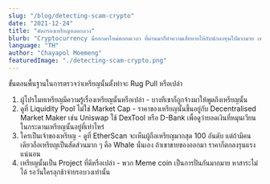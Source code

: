 ```yaml
---
slug: "/blog/detecting-scam-crypto"
date: "2021-12-24"
title: "คัดกรองเหรียญหลอกลวง"
blurb: "Cryptocurrency มีออกมาใหม่ตลอดเวลา ที่ผ่านมาก็ทำความเสียหายให้กับนักลงทุนไปมากมาย เพราะเหรียญที่ออกมาโฆษณาว่ามีอนาคต และ ถูกปั่นกระแสด้วยนักวิเคราะห์บน Internet มาป้องกันความเสียหายโดยวิธีคัดกรองเหรียญหลอกลวงเบื้องต้นกัน"
language: "TH"
author: "Chayapol Moemeng"
featuredImage: "./detecting-scam-crypto.png"
---
```

ขั้นตอนพื้นฐานในการตรวจว่าเหรียญนั้นตั้งท่าจะ Rug Pull หรือเปล่า
1. ผู้โปรโมทเหรียญมีความรู้เรื่องเหรียญนั้นหรือเปล่า - บางทีเขาก็ถูกจ้างมาให้พูดถึงเหรียญนั้น
2. ดูที่ Liquidity Pool ไม่ใช่ Market Cap - ราคาของเหรียญนั้นขึ้นอยู่กับ Decentralised Market Maker เช่น Uniswap ใช้ DexTool หรือ D-Bank เพื่อดูว่ายอดเงินที่หมุนเวียนในกระดานเหรียญนั้นอยู่ที่เท่าไหร่
3. ใครเป็นเจ้าของเหรียญ - ดูที่ EtherScan จะเห็นผู้ถือเหรียญมากสุด 100 อันดับ แต่ถ้ามีคนเดียวถือเหรียญเป็นสัดส่วนมาก ๆ คือ Whale นั่นเอง ถ้าเขาขายของออกมา ราคาก็ตกลงรุนแรงแน่นอน
4. เหรียญนั้นเป็น Project ที่ดีหรือเปล่า - พวก Meme coin เป็นการปั่นกันมากมาย หาสาระไม่ได้ รอวันใครลุกช้าจ่ายรอบวงเท่านั้น